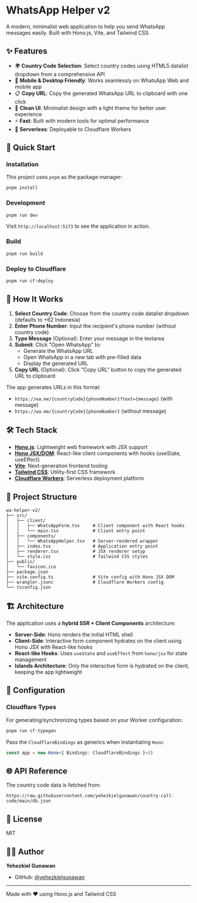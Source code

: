 # WhatsApp Helper v2

A modern, minimalist web application to help you send WhatsApp messages easily. Built with Hono.js, Vite, and Tailwind CSS.

## ✨ Features

- 🌍 **Country Code Selection**: Select country codes using HTML5 datalist dropdown from a comprehensive API
- 📱 **Mobile & Desktop Friendly**: Works seamlessly on WhatsApp Web and mobile app
- 📋 **Copy URL**: Copy the generated WhatsApp URL to clipboard with one click
- 🎨 **Clean UI**: Minimalist design with a light theme for better user experience
- ⚡ **Fast**: Built with modern tools for optimal performance
- 🚀 **Serverless**: Deployable to Cloudflare Workers

## 🚀 Quick Start

### Installation

This project uses `pnpm` as the package manager:

```bash
pnpm install
```

### Development

```bash
pnpm run dev
```

Visit `http://localhost:5173` to see the application in action.

### Build

```bash
pnpm run build
```

### Deploy to Cloudflare

```bash
pnpm run cf:deploy
```

## 📖 How It Works

1. **Select Country Code**: Choose from the country code datalist dropdown (defaults to +62 Indonesia)
2. **Enter Phone Number**: Input the recipient's phone number (without country code)
3. **Type Message** (Optional): Enter your message in the textarea
4. **Submit**: Click "Open WhatsApp" to:
   - Generate the WhatsApp URL
   - Open WhatsApp in a new tab with pre-filled data
   - Display the generated URL
5. **Copy URL** (Optional): Click "Copy URL" button to copy the generated URL to clipboard

The app generates URLs in this format:
- `https://wa.me/{countryCode}{phoneNumber}?text={message}` (with message)
- `https://wa.me/{countryCode}{phoneNumber}` (without message)

## 🛠️ Tech Stack

- **[Hono.js](https://hono.dev/)**: Lightweight web framework with JSX support
- **[Hono JSX/DOM](https://hono.dev/docs/guides/jsx-dom)**: React-like client components with hooks (useState, useEffect)
- **[Vite](https://vitejs.dev/)**: Next-generation frontend tooling
- **[Tailwind CSS](https://tailwindcss.com/)**: Utility-first CSS framework
- **[Cloudflare Workers](https://workers.cloudflare.com/)**: Serverless deployment platform

## 📁 Project Structure

```
wa-helper-v2/
├── src/
│   ├── client/
│   │   ├── WhatsAppForm.tsx     # Client component with React hooks
│   │   └── main.tsx             # Client entry point
│   ├── components/
│   │   └── WhatsAppHelper.tsx   # Server-rendered wrapper
│   ├── index.tsx                # Application entry point
│   ├── renderer.tsx             # JSX renderer setup
│   └── style.css                # Tailwind CSS styles
├── public/
│   └── favicon.ico
├── package.json
├── vite.config.ts               # Vite config with Hono JSX DOM
├── wrangler.jsonc               # Cloudflare Workers config
└── tsconfig.json
```

## 🏗️ Architecture

The application uses a **hybrid SSR + Client Components** architecture:

- **Server-Side**: Hono renders the initial HTML shell
- **Client-Side**: Interactive form component hydrates on the client using Hono JSX with React-like hooks
- **React-like Hooks**: Uses `useState` and `useEffect` from `hono/jsx` for state management
- **Islands Architecture**: Only the interactive form is hydrated on the client, keeping the app lightweight

## 🔧 Configuration

### Cloudflare Types

For generating/synchronizing types based on your Worker configuration:

```bash
pnpm run cf-typegen
```

Pass the `CloudflareBindings` as generics when instantiating `Hono`:

```ts
const app = new Hono<{ Bindings: CloudflareBindings }>()
```

## 🌐 API Reference

The country code data is fetched from:
```
https://raw.githubusercontent.com/yehezkielgunawan/country-call-code/main/db.json
```

## 📝 License

MIT

## 👨‍💻 Author

**Yehezkiel Gunawan**
- GitHub: [@yehezkielgunawan](https://github.com/yehezkielgunawan)

---

Made with ❤️ using Hono.js and Tailwind CSS
